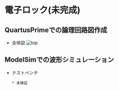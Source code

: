 # 電子ロック(未完成)

## QuartusPrimeでの論理回路図作成
* 全体図
    ![top](../pic_denshilock/denshi_top01.png "top")

## ModelSimでの波形シミュレーション
* テストベンチ


    ```
    * 未検証
